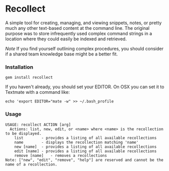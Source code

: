 # Recollect
A simple tool for creating, managing, and viewing snippets, notes, or pretty much any other text-based content at the command line. The original purpose was to store infrequently used complex command strings in a location where they could easily be indexed and retrieved.

*Note* If you find yourself outlining complex procedures, you should consider if a shared team knowledge base might be a better fit.

### Installation

    gem install recollect

If you haven't already, you should set your EDITOR. On OSX you can set it to Textmate with a command like:

    echo 'export EDITOR="mate -w" >> ~/.bash_profile

### Usage

    USAGE: recollect ACTION [arg]
      Actions: list, new, edit, or <name> where <name> is the recollection to be displayed.
        list        - provides a listing of all available recollections
        name        - displays the recollection matching 'name'
        new [name]  - provides a listing of all available recollections
        edit [name] - provides a listing of all available recollections
        remove [name]   - removes a recollections
    Note: ["new", "edit", "remove", "help"] are reserved and cannot be the name of a recollection.
